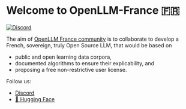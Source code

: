 # Welcome to OpenLLM-France 🇫🇷

[![Discord](https://img.shields.io/discord/1118901058282999911?color=768AD4&label=discord&logo=https%3A%2F%2Fdiscordapp.com%2Fassets%2F8c9701b98ad4372b58f13fd9f65f966e.svg)](https://discord.gg/tZf7BR4dY7)

The aim of [OpenLLM France community](https://www.openllm-france.fr) is to collaborate to develop a French, sovereign, truly Open Source LLM,
that would be based on
* public and open learning data corpora,
* documented algorithms to ensure their explicability, and
* proposing a free non-restrictive user license.

Follow us:
* [Discord](https://discord.gg/tZf7BR4dY7)
* [🤗 Hugging Face](https://huggingface.co/OpenLLM-France)
